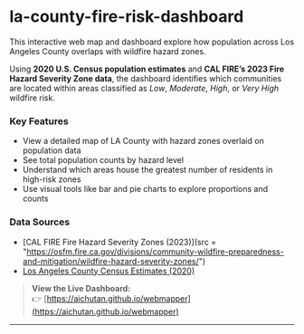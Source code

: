# la-county-fire-risk-dashboard

This interactive web map and dashboard explore how population across Los Angeles County overlaps with wildfire hazard zones.

Using **2020 U.S. Census population estimates** and **CAL FIRE’s 2023 Fire Hazard Severity Zone data**, the dashboard identifies which communities are located within areas classified as *Low*, *Moderate*, *High*, or *Very High* wildfire risk.

###  Key Features
- View a detailed map of LA County with hazard zones overlaid on population data
- See total population counts by hazard level
- Understand which areas house the greatest number of residents in high-risk zones
- Use visual tools like bar and pie charts to explore proportions and counts

### Data Sources
- [CAL FIRE Fire Hazard Severity Zones (2023)](src = "https://osfm.fire.ca.gov/divisions/community-wildfire-preparedness-and-mitigation/wildfire-hazard-severity-zones/")
- [Los Angeles County Census Estimates (2020)](https://data.lacounty.gov)

> **View the Live Dashboard:**  
> 👉 [https://aichutan.github.io/webmapper](https://aichutan.github.io/webmapper)

---

